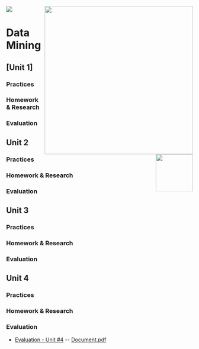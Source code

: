 <img src="https://user-images.githubusercontent.com/38325865/111556068-50a3a480-874f-11eb-8228-91fdff8844be.jpg" width = "400" align="right">
<img src="https://user-images.githubusercontent.com/38325865/111556054-4a152d00-874f-11eb-8316-4b185ca86fdf.png" width "90">

# Data Mining <img src="https://user-images.githubusercontent.com/38325865/111557112-a7aa7900-8751-11eb-90ff-5fec450d97d2.jpg" width="100" align="right">




## [Unit 1]
### Practices
### Homework & Research
### Evaluation

## Unit 2
### Practices
### Homework & Research
### Evaluation

## Unit 3
### Practices
### Homework & Research
### Evaluation

## Unit 4
### Practices
### Homework & Research
### Evaluation
- [Evaluation - Unit #4](https://github.com/vcesar454/Data_Mining/blob/Unit_4/Evaluation/Evaluative%20Practice.R) 
-- [Document.pdf](https://github.com/vcesar454/Data_Mining/blob/Unit_4/Evaluation/Pr%C3%A1ctica%20Evaluatoria%20%234.pdf)
